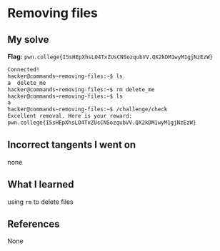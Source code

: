 # Removing files 

## My solve
**Flag:** `pwn.college{I5sHEpXhsLO4TxZUsCNSozqubVV.QX2kDM1wyM1gjNzEzW}`

```bash
Connected!
hacker@commands~removing-files:~$ ls
a  delete_me
hacker@commands~removing-files:~$ rm delete_me
hacker@commands~removing-files:~$ ls
a
hacker@commands~removing-files:~$ /challenge/check
Excellent removal. Here is your reward:
pwn.college{I5sHEpXhsLO4TxZUsCNSozqubVV.QX2kDM1wyM1gjNzEzW}
```

## Incorrect tangents I went on
none

## What I learned
using `rm` to delete files


## References 
None
